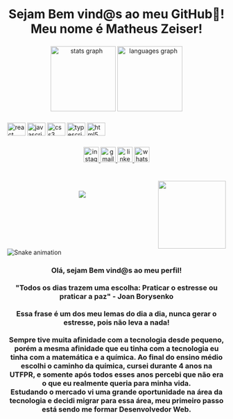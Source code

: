 <h1 align="center">Sejam Bem vind@s ao meu GitHub👋! Meu nome é Matheus Zeiser!</h1>

###

<div align="center">
  <img src="https://github-readme-stats.vercel.app/api?hide_title=false&hide_rank=false&show_icons=true&include_all_commits=true&count_private=true&disable_animations=false&theme=dracula&locale=en&hide_border=false&username=matheuszeiser" height="150" alt="stats graph"  />
  <img src="https://github-readme-stats.vercel.app/api/top-langs?locale=en&hide_title=false&layout=compact&card_width=320&langs_count=5&theme=dracula&hide_border=false&username=matheuszeiser" height="150" alt="languages graph"  />
</div>

###

<div align="left">
  <img src="https://cdn.jsdelivr.net/gh/devicons/devicon/icons/react/react-original-wordmark.svg" height="30" width="42" alt="react logo"  />
  <img src="https://cdn.jsdelivr.net/gh/devicons/devicon/icons/javascript/javascript-plain.svg" height="30" width="42" alt="javascript logo"  />
  <img src="https://cdn.jsdelivr.net/gh/devicons/devicon/icons/css3/css3-plain.svg" height="30" width="42" alt="css3 logo"  />
  <img src="https://cdn.jsdelivr.net/gh/devicons/devicon/icons/typescript/typescript-plain.svg" height="30" width="42" alt="typescript logo"  />
  <img src="https://cdn.jsdelivr.net/gh/devicons/devicon/icons/html5/html5-plain.svg" height="30" width="42" alt="html5 logo"  />
</div>

###

<div align="center">
  <a href="https://www.instagram.com/matheuszeiser/" target="_blank">
    <img src="https://img.shields.io/static/v1?message=Instagram&logo=instagram&label=&color=E4405F&logoColor=white&labelColor=&style=for-the-badge" height="35" alt="instagram logo"  />
  </a>
  <a href="zeisermatheus@gmail.com" target="_blank">
    <img src="https://img.shields.io/static/v1?message=Gmail&logo=gmail&label=&color=D14836&logoColor=white&labelColor=&style=for-the-badge" height="35" alt="gmail logo"  />
  </a>
  <a href="https://www.linkedin.com/in/matheuszeiser/" target="_blank">
    <img src="https://img.shields.io/static/v1?message=LinkedIn&logo=linkedin&label=&color=0077B5&logoColor=white&labelColor=&style=for-the-badge" height="35" alt="linkedin logo"  />
  </a>
  <a href="https://contate.me/matheuszeiser" target="_blank">
    <img src="https://img.shields.io/static/v1?message=Whatsapp&logo=whatsapp&label=&color=25D366&logoColor=white&labelColor=&style=for-the-badge" height="35" alt="whatsapp logo"  />
  </a>
</div>

###

<br clear="both">

<img align="right" height="156" src="https://media0.giphy.com/media/fwbZnTftCXVocKzfxR/giphy.gif?cid=ecf05e47py7pmigg0w8zg9habl30rlcecp0ua4e9q2y9yn14&rid=giphy.gif&ct=g"  />

###

<div align="center">
  <img src="https://profile-counter.glitch.me/matheuszeiser/count.svg?"  />
</div>

###

<br clear="both">

<img href="https://raw.githubusercontent.com/matheuszeiser/matheuszeiser/blob/output/snake.svg" alt="Snake animation" />

###

<h3 align="center">Olá, sejam Bem vind@s ao meu perfil!<br><br>"Todos os dias trazem uma escolha: Praticar o estresse ou praticar a paz" - Joan Borysenko<br><br>Essa frase é um dos meu lemas do dia a dia, nunca gerar o estresse, pois não leva a nada! <br><br>Sempre tive muita afinidade com a tecnologia desde pequeno, porém a mesma afinidade que eu tinha com a tecnologia eu tinha com a matemática e a química. Ao final do ensino médio escolhi o caminho da química, cursei durante 4 anos na UTFPR, e somente após todos esses anos percebi que não era o que eu realmente queria para minha vida. <br>Estudando o mercado vi uma grande oportunidade na área da tecnologia e decidi migrar para essa área, meu primeiro passo está sendo me formar Desenvolvedor Web.</h3>

###
